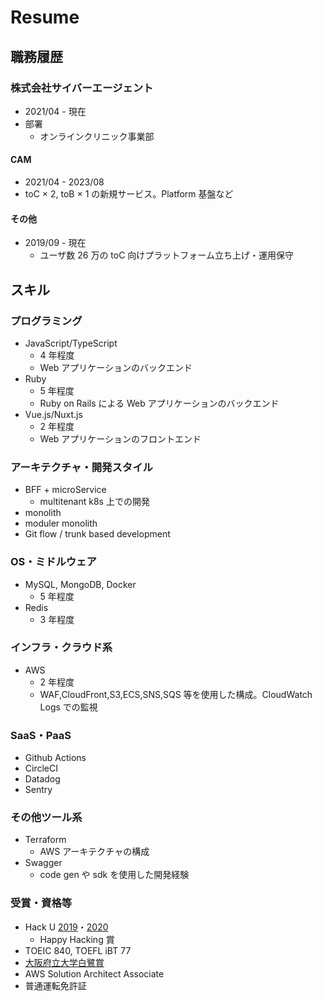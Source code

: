 # Resume

## 職務履歴

### 株式会社サイバーエージェント

- 2021/04 - 現在
- 部署
  - オンラインクリニック事業部

#### CAM

- 2021/04 - 2023/08
- toC × 2, toB × 1 の新規サービス。Platform 基盤など

#### その他

- 2019/09 - 現在
  - ユーザ数 26 万の toC 向けプラットフォーム立ち上げ・運用保守

## スキル

### プログラミング

- JavaScript/TypeScript
  - 4 年程度
  - Web アプリケーションのバックエンド
- Ruby
  - 5 年程度
  - Ruby on Rails による Web アプリケーションのバックエンド
- Vue.js/Nuxt.js
  - 2 年程度
  - Web アプリケーションのフロントエンド

### アーキテクチャ・開発スタイル

- BFF + microService
  - multitenant k8s 上での開発
- monolith
- moduler monolith
- Git flow / trunk based development

### OS・ミドルウェア

- MySQL, MongoDB, Docker
  - 5 年程度
- Redis
  - 3 年程度

### インフラ・クラウド系

- AWS
  - 2 年程度
  - WAF,CloudFront,S3,ECS,SNS,SQS 等を使用した構成。CloudWatch Logs での監視

### SaaS・PaaS

- Github Actions
- CircleCI
- Datadog
- Sentry

### その他ツール系

- Terraform
  - AWS アーキテクチャの構成
- Swagger
  - code gen や sdk を使用した開発経験

### 受賞・資格等

- Hack U [2019](https://x.com/hackujp/status/1168801346834690048?s=20)・[2020](https://x.com/hackujp/status/1304697772801581057?s=20)
  - Happy Hacking 賞
- TOEIC 840, TOEFL iBT 77
- [大阪府立大学白鷺賞](http://www.opucr.osakafu-u.ac.jp/2020/04/01/2019nendo_sirasagusyouitiran/)
- AWS Solution Architect Associate
- 普通運転免許証
